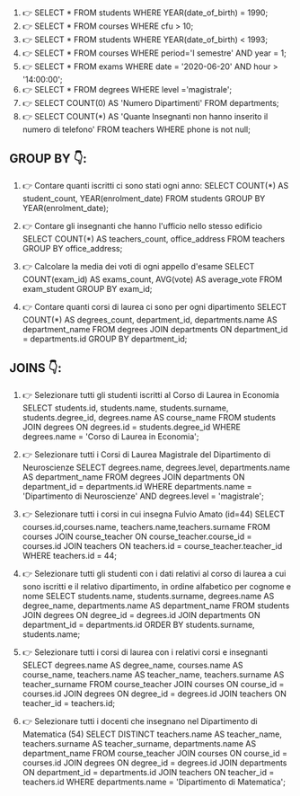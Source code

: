 
1) 👉 SELECT * FROM students WHERE YEAR(date_of_birth) = 1990;
2) 👉 SELECT * FROM courses WHERE cfu > 10;
3) 👉 SELECT * FROM students WHERE YEAR(date_of_birth) < 1993;
4) 👉 SELECT * FROM courses WHERE period='I semestre' AND year = 1;
5) 👉 SELECT * FROM exams WHERE date = '2020-06-20' AND hour > '14:00:00';
6) 👉 SELECT * FROM degrees WHERE level ='magistrale';
7) 👉 SELECT COUNT(0) AS 'Numero Dipartimenti' FROM departments;
8) 👉 SELECT COUNT(*) AS 'Quante Insegnanti non hanno inserito il numero di telefono' FROM teachers WHERE phone is not null;


## GROUP BY 👇:

1) 👉 Contare quanti iscritti ci sono stati ogni anno:
SELECT COUNT(*) AS student_count, YEAR(enrolment_date) FROM students GROUP BY YEAR(enrolment_date);

2) 👉 Contare gli insegnanti che hanno l'ufficio nello stesso edificio
SELECT COUNT(*) AS teachers_count, office_address FROM teachers GROUP BY office_address;

3) 👉 Calcolare la media dei voti di ogni appello d'esame
SELECT COUNT(exam_id) AS exams_count, AVG(vote) AS average_vote FROM exam_student GROUP BY exam_id;

4) 👉 Contare quanti corsi di laurea ci sono per ogni dipartimento
SELECT COUNT(*) AS degrees_count, department_id, departments.name AS department_name FROM degrees JOIN departments ON department_id = departments.id GROUP BY department_id;


## JOINS 👇:

1) 👉 Selezionare tutti gli studenti iscritti al Corso di Laurea in Economia
SELECT students.id, students.name, students.surname, students.degree_id, degrees.name AS course_name FROM students JOIN degrees ON degrees.id = students.degree_id WHERE degrees.name = 'Corso di Laurea in Economia';

2) 👉 Selezionare tutti i Corsi di Laurea Magistrale del Dipartimento di Neuroscienze
SELECT degrees.name, degrees.level, departments.name AS department_name FROM degrees JOIN departments ON department_id = departments.id WHERE departments.name = 'Dipartimento di Neuroscienze' AND degrees.level = 'magistrale';


3) 👉 Selezionare tutti i corsi in cui insegna Fulvio Amato (id=44)
SELECT courses.id,courses.name, teachers.name,teachers.surname FROM courses JOIN course_teacher ON course_teacher.course_id = courses.id JOIN teachers ON teachers.id = course_teacher.teacher_id WHERE teachers.id = 44;

4) 👉 Selezionare tutti gli studenti con i dati relativi al corso di laurea a cui sono iscritti e il relativo dipartimento, in ordine alfabetico per cognome e nome
SELECT students.name, students.surname, degrees.name AS degree_name, departments.name AS department_name FROM students JOIN degrees ON degree_id = degrees.id JOIN departments ON department_id = departments.id ORDER BY students.surname, students.name;

5) 👉 Selezionare tutti i corsi di laurea con i relativi corsi e insegnanti
SELECT degrees.name AS degree_name, courses.name AS course_name, teachers.name AS teacher_name, teachers.surname AS teacher_surname FROM course_teacher JOIN courses ON course_id = courses.id JOIN degrees ON degree_id = degrees.id JOIN teachers ON teacher_id = teachers.id;

6) 👉 Selezionare tutti i docenti che insegnano nel Dipartimento di Matematica (54)
SELECT DISTINCT teachers.name AS teacher_name, teachers.surname AS teacher_surname, departments.name AS department_name FROM course_teacher JOIN courses ON course_id = courses.id JOIN degrees ON degree_id = degrees.id JOIN departments ON department_id = departments.id JOIN teachers ON teacher_id = teachers.id WHERE departments.name = 'Dipartimento di Matematica';
